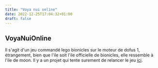 ```yaml
---
title: "Voya nui online"
date: 2022-12-25T17:04:32+01:00
draft: false
---
```


## VoyaNuiOnline
Il s'agit d'un jeu commandé lego bionicles sur le moteur de dofus 1, étrangement, bien que l'ile soit l'ile officielle de bionicles, elle ressemble à l'ile de moon.
Il y a un projet qui tente surement de relancer le jeu [ici](https://github.com/ProjectBrick/voya-nui-online-game).
